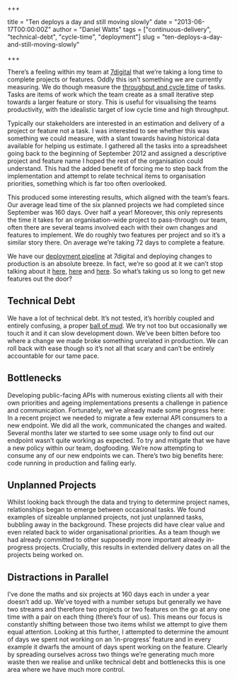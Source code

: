 +++

title = "Ten deploys a day and still moving slowly"
date = "2013-06-17T00:00:00Z"
author = "Daniel Watts"
tags = ["continuous-delivery", "technical-debt", "cycle-time", "deployment"]
slug = "ten-deploys-a-day-and-still-moving-slowly"

+++

There’s a feeling within my team at [7digital](http://www.7digital.com/) that we’re taking a long time to complete projects or features. Oddly this isn’t something we are currently measuring. We do though measure the [throughput and cycle time](http://blog.robbowley.net/2012/01/06/productivity-throughput-and-cycle-time/) of tasks. Tasks are items of work which the team create as a small iterative step towards a larger feature or story. This is useful for visualising the teams productivity, with the idealistic target of low cycle time and high throughput.

Typically our stakeholders are interested in an estimation and delivery of a project or feature not a task. I was interested to see whether this was something we could measure, with a slant towards having historical data available for helping us estimate. I gathered all the tasks into a spreadsheet going back to the beginning of September 2012 and assigned a descriptive project and feature name I hoped the rest of the organisation could understand. This had the added benefit of forcing me to step back from the implementation and attempt to relate technical items to organisation priorities, something which is far too often overlooked.

This produced some interesting results, which aligned with the team’s fears. Our average lead time of the six planned projects we had completed since September was 160 days. Over half a year! Moreover, this only represents the time it takes for an organisation-wide project to pass-through our team, often there are several teams involved each with their own changes and features to implement. We do roughly two features per project and so it’s a similar story there. On average we’re taking 72 days to complete a feature.

We have our [deployment pipeline](http://martinfowler.com/bliki/DeploymentPipeline.html) at 7digital and deploying changes to production is an absolute breeze. In fact, we’re so good at it we can’t stop talking about it [here](http://prezi.com/2wczo541qzpy/dddea-continuous-delivery-at-7digital/), [here](http://blogs.7digital.com/dev/2012/06/20/evolution-of-deployment-in-7digital/) and [here](http://blogs.7digital.com/dev/2012/04/28/how-we-do-deployments/). So what’s taking us so long to get new features out the door?

## Technical Debt

We have a lot of technical debt. It’s not tested, it’s horribly coupled and entirely confusing, a proper [ball of mud](http://en.wikipedia.org/wiki/Big_ball_of_mud). We try not too but occasionally we touch it and it can slow development down. We’ve been bitten before too where a change we made broke something unrelated in production. We can roll back with ease though so it’s not all that scary and can’t be entirely accountable for our tame pace.

## Bottlenecks

Developing public-facing APIs with numerous existing clients all with their own priorities and ageing implementations presents a challenge in patience and communication. Fortunately, we’ve already made some progress here: In a recent project we needed to migrate a few external API consumers to a new endpoint. We did all the work, communicated the changes and waited. Several months later we started to see some usage only to find out our endpoint wasn’t quite working as expected. To try and mitigate that we have a new policy within our team, dogfooding. We’re now attempting to consume any of our new endpoints we can. There’s two big benefits here: code running in production and failing early.

## Unplanned Projects

Whilst looking back through the data and trying to determine project names, relationships began to emerge between occasional tasks. We found examples of sizeable unplanned projects, not just unplanned tasks, bubbling away in the background. These projects did have clear value and even related back to wider organisational priorities. As a team though we had already committed to other supposedly more important already in-progress projects. Crucially, this results in extended delivery dates on all the projects being worked on.

## Distractions in Parallel

I’ve done the maths and six projects at 160 days each in under a year doesn’t add up. We’ve toyed with a number setups but generally we have two streams and therefore two projects or two features on the go at any one time with a pair on each thing (there’s four of us). This means our focus is constantly shifting between those two items whilst we attempt to give them equal attention. Looking at this further, I attempted to determine the amount of days we spent not working on an ‘in-progress’ feature and in every example it dwarfs the amount of days spent working on the feature. Clearly by spreading ourselves across two things we’re generating much more waste then we realise and unlike technical debt and bottlenecks this is one area where we have much more control.
